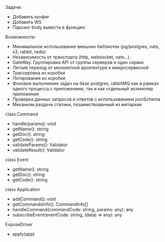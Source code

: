 Задачи:
- Добавить конфиг
- Добавить WS
- Парсинг body вывести в функцию

Возможности:
- Минимальное использование внешних библиотек (pg/postgres, nats, s3, rabbit, redis)
- Независимость от транспорта (http, websocket, nats...)
- GateWay. Группировка API от группы серверов в один сервис
- Легкий переход от монолитной архитектуре к микросервисной
- Трассировка из коробки
- Логирование из коробки
- Фоновое выполнение задач на базе postgres, rabbitMQ как в рамках одного процесса с приложением, так и как отдельный экземпляр приложения
- Проверка данных запросов и ответов с использованием jsonSchema
- Механизм раздачи статики, позаимствованный из метархии

class Command
+ handle(params): void
+ getName(): string
+ getDoc(): string
+ getCode(): string
+ validateParams(): Validator
+ validateResult(): Validator

class Event
+ getName(): string
+ getDoc(): string
+ getCode(): string

class Application
+ addCommand(): void
+ getCommandsInfo(): CommandInfo[]
+ handleCommand(commandCode: string, params: any): any
+ subscribeEvent(eventCode: string, (data) => any): any

ExposeDriver
+ apply(app)